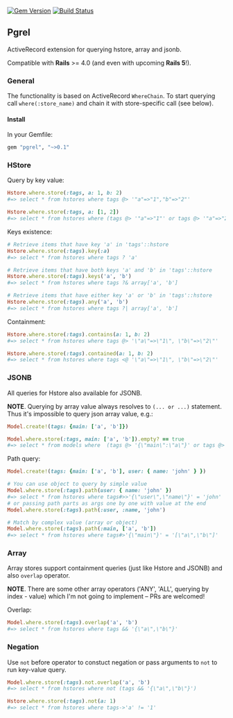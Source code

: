 [![Gem Version](https://badge.fury.io/rb/pgrel.svg)](https://rubygems.org/gems/pgrel) [![Build Status](https://travis-ci.org/palkan/pgrel.svg?branch=master)](https://travis-ci.org/palkan/pgrel)

## Pgrel

ActiveRecord extension for querying hstore, array and jsonb.

Compatible with **Rails** >= 4.0 (and even with upcoming **Rails 5**!).

### General

The functionality is based on ActiveRecord `WhereChain`. 
To start querying call `where(:store_name)` and chain it with store-specific call (see below).

#### Install

In your Gemfile:

```ruby
gem "pgrel", "~>0.1"
```

### HStore

Query by key value:

```ruby
Hstore.where.store(:tags, a: 1, b: 2)
#=> select * from hstores where tags @> '"a"=>"1","b"=>"2"'

Hstore.where.store(:tags, a: [1, 2])
#=> select * from hstores where (tags @> '"a"=>"1"' or tags @> '"a"=>"2"')
```

Keys existence:

```ruby
# Retrieve items that have key 'a' in 'tags'::hstore
Hstore.where.store(:tags).key(:a)
#=> select * from hstores where tags ? 'a'

# Retrieve items that have both keys 'a' and 'b' in 'tags'::hstore
Hstore.where.store(:tags).keys('a', 'b')
#=> select * from hstores where tags ?& array['a', 'b']

# Retrieve items that have either key 'a' or 'b' in 'tags'::hstore
Hstore.where.store(:tags).any('a', 'b')
#=> select * from hstores where tags ?| array['a', 'b']
```

Containment:

```ruby
Hstore.where.store(:tags).contains(a: 1, b: 2)
#=> select * from hstores where tags @> '\"a\"=>\"1\", \"b\"=>\"2\"'

Hstore.where.store(:tags).contained(a: 1, b: 2)
#=> select * from hstores where tags <@ '\"a\"=>\"1\", \"b\"=>\"2\"'
```

### JSONB

All queries for Hstore also available for JSONB.

**NOTE**. Querying by array value always resolves to `(... or ...)` statement. 
Thus it's impossible to query json array value, e.g.:

```ruby
Model.create!(tags: {main: ['a', 'b']})

Model.where.store(:tags, main: ['a', 'b']).empty? == true
#=> select * from models where  (tags @> '{\"main\":\"a\"}' or tags @> '{\"main\":\"b\"}')
```

Path query:

```ruby
Model.create!(tags: {main: ['a', 'b'], user: { name: 'john' } })

# You can use object to query by simple value
Model.where.store(:tags).path(user: { name: 'john' })
#=> select * from hstores where tags#>>'{\"user\",\"name\"}' = 'john'
# or passing path parts as args one by one with value at the end
Model.where.store(:tags).path(:user, :name, 'john')

# Match by complex value (array or object)
Model.where.store(:tags).path(:main, ['a', 'b'])
#=> select * from hstores where tags#>'{\"main\"}' = '[\"a\",\"b\"]'
```

### Array

Array stores support containment queries (just like Hstore and JSONB) and also `overlap` operator.

**NOTE**. There are some other array operators ('ANY', 'ALL', querying by index - value) which I'm not going to implement – PRs are welcomed!

Overlap:
```ruby
Model.where.store(:tags).overlap('a', 'b')
#=> select * from hstores where tags && '{\"a\",\"b\"}'
```

### Negation

Use `not` before operator to constuct negation or pass arguments to `not` to run key-value query.

```ruby
Model.where.store(:tags).not.overlap('a', 'b')
#=> select * from hstores where not (tags && '{\"a\",\"b\"}')

Hstore.where.store(:tags).not(a: 1)
#=> select * from hstores where tags->'a' != '1'
```


